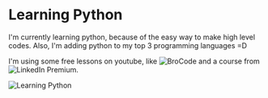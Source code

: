 # Learning Python

I'm currently learning python, because of the easy way to make high level codes. Also, I'm adding python to my top 3 programming languages =D

I'm using some free lessons on youtube, like ![BroCode](https://www.youtube.com/watch?v=XKHEtdqhLK8&t=6805s) and a course from ![LinkedIn Premium][url-src].

![Learning Python][img-src]

[img-src]: https://pbs.twimg.com/media/D87RHZAXYAAdUoL.jpg
[url-src]: https://www.linkedin.com/learning-login/share?forceAccount=false&redirect=https%3A%2F%2Fwww.linkedin.com%2Flearning%2Flearning-python-14393370%3Ftrk%3Dshare_ent_url%26shareId%3DgXzGWY%252FHRxK3UzY0caMkxA%253D%253D

